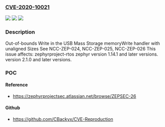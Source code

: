 ### [CVE-2020-10021](https://cve.mitre.org/cgi-bin/cvename.cgi?name=CVE-2020-10021)
![](https://img.shields.io/static/v1?label=Product&message=zephyr&color=blue)
![](https://img.shields.io/static/v1?label=Version&message=%3E%3D%201.14.1%20&color=brighgreen)
![](https://img.shields.io/static/v1?label=Vulnerability&message=CWE-787%20Out-of-bounds%20Write&color=brighgreen)

### Description

Out-of-bounds Write in the USB Mass Storage memoryWrite handler with unaligned Sizes See NCC-ZEP-024, NCC-ZEP-025, NCC-ZEP-026 This issue affects: zephyrproject-rtos zephyr version 1.14.1 and later versions. version 2.1.0 and later versions.

### POC

#### Reference
- https://zephyrprojectsec.atlassian.net/browse/ZEPSEC-26

#### Github
- https://github.com/CBackyx/CVE-Reproduction

